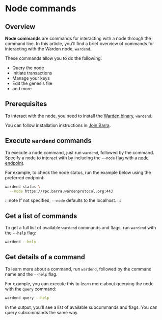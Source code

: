 ﻿---
sidebar_position: 6
---

# Node commands

## Overview

**Node commands** are commands for interacting with a node through the command line. In this article, you'll find a brief overview of commands for interacting with the Warden node, `wardend`.

These commands allow you to do the following:

- Query the node
- Initiate transactions
- Manage your keys
- Edit the genesis file
- and more

## Prerequisites

To interact with the node, you need to install the [Warden binary](https://github.com/warden-protocol/wardenprotocol/releases), `wardend`.

You can follow installation instructions in [Join Barra](barra-testnet/join-barra).

## Execute `wardend` commands

To execute a node command, just run `wardend`, followed by the command. Specify a node to interact with by including the `--node` flag with a [node endpoint](barra-testnet/barra-overview).

For example, to check the node status, run the example below using the preferred endpoint:

```bash
wardend status \
  --node https://rpc.barra.wardenprotocol.org:443
```

:::note
If not specified, `--node` defaults to the localhost.
:::

## Get a list of commands

To get a full list of available `wardend` commands and flags, run `wardend` with the `--help` flag:

```bash
wardend --help
```

## Get details of a command

To learn more about a command, run `wardend`, followed by the command name and the `--help` flag.

For example, you can execute this to learn more about querying the node with the `query` command:

```bash
wardend query --help
```

In the output, you'll see a list of available subcommands and flags. You can query subcommands the same way.
